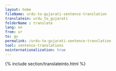 ```yaml
---
layout: home
fileName: urdu-to-gujarati-sentence-translation
translatein: urdu_to_gujarati
folderName : translate
lang: en
from: ur
to: gu
permalink: /urdu-to-gujarati-sentence-translation
tool: sentence-translations
nointernationalization: true
---
```

{% include section/translateinto.html %}
